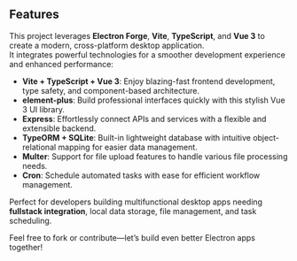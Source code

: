 ## Features

This project leverages **Electron Forge**, **Vite**, **TypeScript**, and **Vue 3** to create a modern, cross-platform desktop application.  
It integrates powerful technologies for a smoother development experience and enhanced performance:

- **Vite + TypeScript + Vue 3**: Enjoy blazing-fast frontend development, type safety, and component-based architecture.
- **element-plus**: Build professional interfaces quickly with this stylish Vue 3 UI library.
- **Express**: Effortlessly connect APIs and services with a flexible and extensible backend.
- **TypeORM + SQLite**: Built-in lightweight database with intuitive object-relational mapping for easier data management.
- **Multer**: Support for file upload features to handle various file processing needs.
- **Cron**: Schedule automated tasks with ease for efficient workflow management.

Perfect for developers building multifunctional desktop apps needing **fullstack integration**, local data storage, file management, and task scheduling.

Feel free to fork or contribute—let’s build even better Electron apps together!
